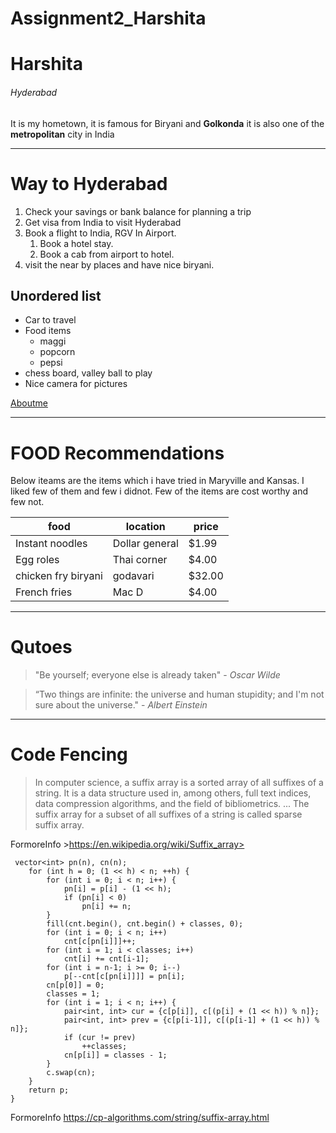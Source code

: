 # Assignment2_Harshita
# Harshita
###### Hyderabad 

It is my hometown, it is famous for Biryani and **Golkonda** it is also one of the **metropolitan** city in India

--------
# Way to Hyderabad

1. Check your savings or bank balance for planning a trip
2. Get visa from India to visit Hyderabad
3. Book a flight to India, RGV In Airport.
    1. Book a hotel stay.
    2. Book a cab from airport to hotel.
4. visit the near by places and have nice biryani. 


## Unordered list

* Car to travel
* Food items
    * maggi
    * popcorn
    * pepsi
* chess board, valley ball to play
* Nice camera for pictures

[Aboutme](https://github.com/HarshitaGITHB/Assignment2_Harshita/blob/main/AboutMe.md)

--------

# FOOD Recommendations

Below iteams are the items which i have tried in Maryville and Kansas. I liked few of them and few i didnot. Few of the items are cost worthy and few not. 

|  food               |   location     |   price   |
|---------------------|--------------- |-----------|
| Instant noodles     | Dollar general |   $1.99   |
| Egg roles           |  Thai corner   |   $4.00   |
| chicken fry biryani |   godavari     |  $32.00   |
|  French fries       |   Mac D        |   $4.00   |

-------------
# Qutoes

> "Be yourself; everyone else is already taken" - *Oscar Wilde*

> “Two things are infinite: the universe and human stupidity; and I'm not sure about the universe." - *Albert Einstein*

------------

# Code Fencing

> In computer science, a suffix array is a sorted array of all suffixes of a string. It is a data structure used in, among others, full text indices, data compression algorithms, and the field of bibliometrics. ... The suffix array for a subset of all suffixes of a string is called sparse suffix array.

FormoreInfo >https://en.wikipedia.org/wiki/Suffix_array>

```
 vector<int> pn(n), cn(n);
    for (int h = 0; (1 << h) < n; ++h) {
        for (int i = 0; i < n; i++) {
            pn[i] = p[i] - (1 << h);
            if (pn[i] < 0)
                pn[i] += n;
        }
        fill(cnt.begin(), cnt.begin() + classes, 0);
        for (int i = 0; i < n; i++)
            cnt[c[pn[i]]]++;
        for (int i = 1; i < classes; i++)
            cnt[i] += cnt[i-1];
        for (int i = n-1; i >= 0; i--)
            p[--cnt[c[pn[i]]]] = pn[i];
        cn[p[0]] = 0;
        classes = 1;
        for (int i = 1; i < n; i++) {
            pair<int, int> cur = {c[p[i]], c[(p[i] + (1 << h)) % n]};
            pair<int, int> prev = {c[p[i-1]], c[(p[i-1] + (1 << h)) % n]};
            if (cur != prev)
                ++classes;
            cn[p[i]] = classes - 1;
        }
        c.swap(cn);
    }
    return p;
}
```
FormoreInfo <https://cp-algorithms.com/string/suffix-array.html>

